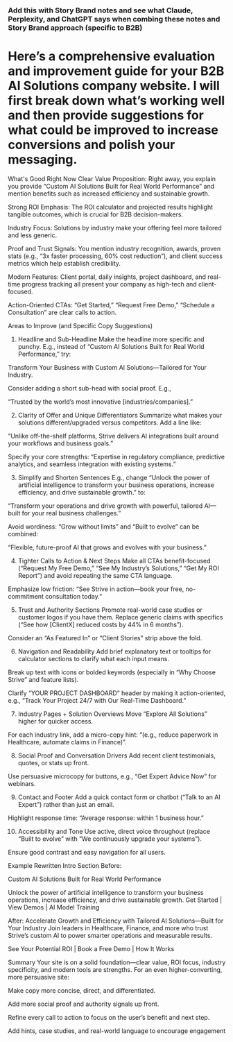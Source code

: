 ### Add this with Story Brand notes and see what Claude, Perplexity, and ChatGPT says when combing these notes and Story Brand approach (specific to B2B) ###

# Here’s a comprehensive evaluation and improvement guide for your B2B AI Solutions company website. I will first break down what’s working well and then provide suggestions for what could be improved to increase conversions and polish your messaging. #

What's Good Right Now
Clear Value Proposition: Right away, you explain you provide “Custom AI Solutions Built for Real World Performance” and mention benefits such as increased efficiency and sustainable growth.

Strong ROI Emphasis: The ROI calculator and projected results highlight tangible outcomes, which is crucial for B2B decision-makers.

Industry Focus: Solutions by industry make your offering feel more tailored and less generic.

Proof and Trust Signals: You mention industry recognition, awards, proven stats (e.g., “3x faster processing, 60% cost reduction”), and client success metrics which help establish credibility.

Modern Features: Client portal, daily insights, project dashboard, and real-time progress tracking all present your company as high-tech and client-focused.

Action-Oriented CTAs: “Get Started,” “Request Free Demo,” “Schedule a Consultation” are clear calls to action.

Areas to Improve (and Specific Copy Suggestions)
1. Headline and Sub-Headline
Make the headline more specific and punchy. E.g., instead of “Custom AI Solutions Built for Real World Performance,” try:

Transform Your Business with Custom AI Solutions—Tailored for Your Industry.

Consider adding a short sub-head with social proof. E.g.,

“Trusted by the world’s most innovative [industries/companies].”

2. Clarity of Offer and Unique Differentiators
Summarize what makes your solutions different/upgraded versus competitors. Add a line like:

“Unlike off-the-shelf platforms, Strive delivers AI integrations built around your workflows and business goals.”

Specify your core strengths: “Expertise in regulatory compliance, predictive analytics, and seamless integration with existing systems.”

3. Simplify and Shorten Sentences
E.g., change “Unlock the power of artificial intelligence to transform your business operations, increase efficiency, and drive sustainable growth.” to:

“Transform your operations and drive growth with powerful, tailored AI—built for your real business challenges.”

Avoid wordiness: “Grow without limits” and “Built to evolve” can be combined:

“Flexible, future-proof AI that grows and evolves with your business.”

4. Tighter Calls to Action & Next Steps
Make all CTAs benefit-focused (“Request My Free Demo,” “See My Industry’s Solutions,” “Get My ROI Report”) and avoid repeating the same CTA language.

Emphasize low friction: “See Strive in action—book your free, no-commitment consultation today.”

5. Trust and Authority Sections
Promote real-world case studies or customer logos if you have them. Replace generic claims with specifics (“See how [ClientX] reduced costs by 44% in 6 months”).

Consider an “As Featured In” or “Client Stories” strip above the fold.

6. Navigation and Readability
Add brief explanatory text or tooltips for calculator sections to clarify what each input means.

Break up text with icons or bolded keywords (especially in “Why Choose Strive” and feature lists).

Clarify “YOUR PROJECT DASHBOARD” header by making it action-oriented, e.g., “Track Your Project 24/7 with Our Real-Time Dashboard.”

7. Industry Pages + Solution Overviews
Move “Explore All Solutions” higher for quicker access.

For each industry link, add a micro-copy hint: “(e.g., reduce paperwork in Healthcare, automate claims in Finance)”.

8. Social Proof and Conversation Drivers
Add recent client testimonials, quotes, or stats up front.

Use persuasive microcopy for buttons, e.g., “Get Expert Advice Now” for webinars.

9. Contact and Footer
Add a quick contact form or chatbot (“Talk to an AI Expert”) rather than just an email.

Highlight response time: “Average response: within 1 business hour.”

10. Accessibility and Tone
Use active, direct voice throughout (replace “Built to evolve” with “We continuously upgrade your systems”).

Ensure good contrast and easy navigation for all users.

Example Rewritten Intro Section
Before:

Custom
AI Solutions
Built for Real World Performance

Unlock the power of artificial intelligence to transform your business operations, increase efficiency, and drive sustainable growth.
Get Started | View Demos | AI Model Training

After:
Accelerate Growth and Efficiency with Tailored AI Solutions—Built for Your Industry
Join leaders in Healthcare, Finance, and more who trust Strive’s custom AI to power smarter operations and measurable results.

See Your Potential ROI | Book a Free Demo | How It Works

Summary
Your site is on a solid foundation—clear value, ROI focus, industry specificity, and modern tools are strengths. For an even higher-converting, more persuasive site:

Make copy more concise, direct, and differentiated.

Add more social proof and authority signals up front.

Refine every call to action to focus on the user’s benefit and next step.

Add hints, case studies, and real-world language to encourage engagement